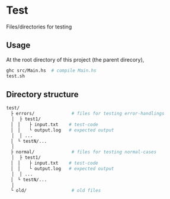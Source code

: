 # Test
Files/directories for testing

## Usage 

At the root directory of this project (the parent direcory),

```bash
ghc src/Main.hs  # compile Main.hs
test.sh
```

## Directory structure


```bash
test/      
　├ errors/              # files for testing error-handlings
  │  ├ test1/
　│　│　　├ input.txt    # test-code
　│　│　　└ output.log   # expected output
  │  │ ...
　│　└ testN/...
  │
　├ normal/              # files for testing normal-cases
  │  ├ test1/
　│　│　　├ input.txt    # test-code
　│　│　　└ output.log   # expected output
  │  │ ...
　│　└ testN/...
  │
　└ old/                 # old files
```

